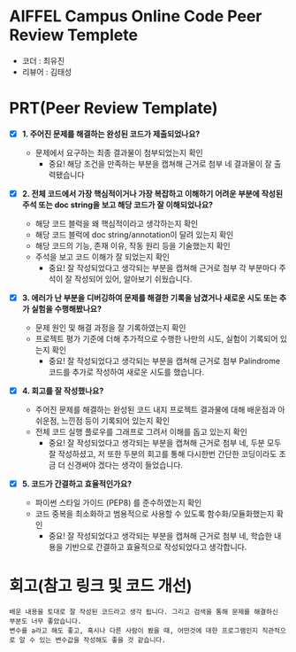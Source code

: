 # AIFFEL Campus Online Code Peer Review Templete
- 코더 : 최유진
- 리뷰어 : 김태성


# PRT(Peer Review Template)
- [X]  **1. 주어진 문제를 해결하는 완성된 코드가 제출되었나요?**
    - 문제에서 요구하는 최종 결과물이 첨부되었는지 확인
        - 중요! 해당 조건을 만족하는 부분을 캡쳐해 근거로 첨부
        네 결과물이 잘 출력됐습니다
    
- [X]  **2. 전체 코드에서 가장 핵심적이거나 가장 복잡하고 이해하기 어려운 부분에 작성된 
주석 또는 doc string을 보고 해당 코드가 잘 이해되었나요?**
    - 해당 코드 블럭을 왜 핵심적이라고 생각하는지 확인
    - 해당 코드 블럭에 doc string/annotation이 달려 있는지 확인
    - 해당 코드의 기능, 존재 이유, 작동 원리 등을 기술했는지 확인
    - 주석을 보고 코드 이해가 잘 되었는지 확인
        - 중요! 잘 작성되었다고 생각되는 부분을 캡쳐해 근거로 첨부
        각 부분마다 주석이 잘 작성되어 있어, 알아보기 쉬웠습니다.
        
        
- [X]  **3. 에러가 난 부분을 디버깅하여 문제를 해결한 기록을 남겼거나
새로운 시도 또는 추가 실험을 수행해봤나요?**
    - 문제 원인 및 해결 과정을 잘 기록하였는지 확인
    - 프로젝트 평가 기준에 더해 추가적으로 수행한 나만의 시도, 
    실험이 기록되어 있는지 확인
        - 중요! 잘 작성되었다고 생각되는 부분을 캡쳐해 근거로 첨부
        Palindrome 코드를 추가로 작성하여 새로운 시도를 했습니다.

        
- [X]  **4. 회고를 잘 작성했나요?**
    - 주어진 문제를 해결하는 완성된 코드 내지 프로젝트 결과물에 대해
    배운점과 아쉬운점, 느낀점 등이 기록되어 있는지 확인
    - 전체 코드 실행 플로우를 그래프로 그려서 이해를 돕고 있는지 확인
        - 중요! 잘 작성되었다고 생각되는 부분을 캡쳐해 근거로 첨부
        네, 두분 모두 잘 작성하셨고, 저 또한 두분의 회고를 통해 다시한번 간단한 코딩이라도 조금 더 신경써야 겠다는 생각이 들었습니다.
        
- [X]  **5. 코드가 간결하고 효율적인가요?**
    - 파이썬 스타일 가이드 (PEP8) 를 준수하였는지 확인
    - 코드 중복을 최소화하고 범용적으로 사용할 수 있도록 함수화/모듈화했는지 확인
        - 중요! 잘 작성되었다고 생각되는 부분을 캡쳐해 근거로 첨부
        네, 학습한 내용을 기반으로 간결하고 효율적으로 작성되었다고 생각합니다.


# 회고(참고 링크 및 코드 개선)
```
배운 내용을 토대로 잘 작성된 코드라고 생각 됩니다. 그리고 검색을 통해 문제를 해결하신 부분도 너무 좋았습니다.
변수를 a라고 해도 좋고, 혹시나 다른 사람이 봤을 때, 어떤것에 대한 프로그램인지 직관적으로 알 수 있는 변수값을 작성해도 좋을 것 같습니다.